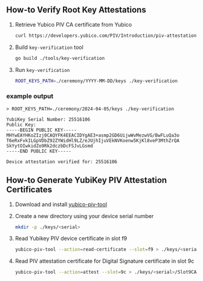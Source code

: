 ## How-to Verify Root Key Attestations

1. Retrieve Yubico PIV CA certificate from Yubico
   ```sh
   curl https://developers.yubico.com/PIV/Introduction/piv-attestation-ca.pem -o piv-attestation-ca.pem
   ```

1. Build `key-verification` tool
   ```sh
   go build ./tools/key-verification
   ```
1. Run `key-verification`
   ```sh
   ROOT_KEYS_PATH=./ceremony/YYYY-MM-DD/keys ./key-verification
   ```

### example output

```log
> ROOT_KEYS_PATH=./ceremony/2024-04-05/keys ./key-verification

YubiKey Serial Number: 25516106
Public Key:
-----BEGIN PUBLIC KEY-----
MHYwEAYHKoZIzj0CAQYFK4EEACIDYgAE3+asmp2GD6UijwWvMezwVG/BwFLuQa3o
T6eRxFvkILGpVDbZ92ZYWidHl9LZ/eJUjhIjuVEkNVKoenw5KjKl8veP3MthZrQA
SkYytOIwkidZo9Rk2dczbDcFSJvLGsmd
-----END PUBLIC KEY-----

Device attestation verified for: 25516106
```

## How-to Generate YubiKey PIV Attestation Certificates

1. Download and install [yubico-piv-tool](https://developers.yubico.com/yubico-piv-tool/Releases/)

1. Create a new directory using your device serial number
   ```sh
   mkdir -p ./keys/<serial>
   ```
1. Read Yubikey PIV device certificate in slot f9
   ```sh
   yubico-piv-tool --action=read-certificate --slot=f9 > ./keys/<serial>/SlotF9Intermediate.pem
   ```

1. Read PIV attestation certificate for Digital Signature certificate in slot 9c
   ```sh
   yubico-piv-tool --action=attest --slot=9c > ./keys/<serial>/Slot9CAttestation.pem
   ```
